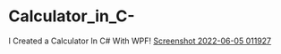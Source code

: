 # Calculator_in_C-
I Created a Calculator In C# With WPF!
[Screenshot 2022-06-05 011927](https://user-images.githubusercontent.com/96800858/172030244-283becdc-328d-42ba-95fc-84b3b5e4c461.png)

